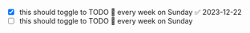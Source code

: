- [x] this should toggle to TODO 🔁 every week on Sunday ✅ 2023-12-22
- [ ] this should toggle to TODO 🔁 every week on Sunday
